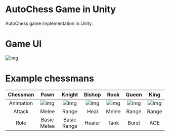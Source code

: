 # AutoChess Game in Unity

AutoChess game implementation in Unity.

# Game UI
![img](gifs/UI.png) 

# Example chessmans

| Chessman |  Pawn | Knight | Bishop | Rook | Queen | King | 
| :---: | :---: | :---: | :---: | :---: | :---: | :---: |
| Animation  | ![img](gifs/pawn1.gif)  | ![img](gifs/knight1.gif)  | ![img](gifs/bishop1.gif)  | ![img](gifs/rook1.gif)  | ![img](gifs/queen1.gif)  | ![img](gifs/king1.gif)  |
| Attack |  Melee | Range | Heal | Melee | Range | Range | 
| Role |  Basic Melee | Basic Range | Healer | Tank | Burst | AOE | 
